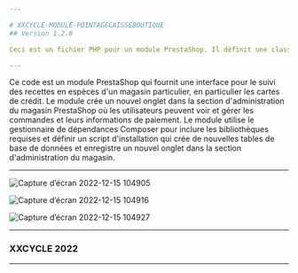 ```yaml
---

# XXCYCLE-MODULE-POINTAGECAISSEBOUTIQUE
## Version 1.2.6

Ceci est un fichier PHP pour un module PrestaShop. Il définit une classe appelée PointageEncaissementBoutique qui étend la classe Module fournie par PrestaShop. Le module ajoute une interface personnalisée dans le back-office d'un magasin PrestaShop qui permet aux commerçants de suivre les paiements, en particulier ceux effectués par carte de crédit. Le module définit plusieurs méthodes, notamment install, uninstall, getContent et postProcess. Les méthodes install et uninstall sont utilisées pour installer et désinstaller le module, respectivement. La méthode getContent est appelée lors de l'accès à la page de configuration du module et renvoie le formulaire qui permet aux utilisateurs de configurer le module. La méthode postProcess est appelée lorsque le formulaire est soumis et qu'elle enregistre les paramètres de configuration.

---
```


Ce code est un module PrestaShop qui fournit une interface pour le suivi des recettes en espèces d'un magasin particulier, en particulier les cartes de crédit. Le module crée un nouvel onglet dans la section d'administration du magasin PrestaShop où les utilisateurs peuvent voir et gérer les commandes et leurs informations de paiement. Le module utilise le gestionnaire de dépendances Composer pour inclure les bibliothèques requises et définir un script d'installation qui crée de nouvelles tables de base de données et enregistre un nouvel onglet dans la section d'administration du magasin.

---

![Capture d’écran 2022-12-15 104905](https://user-images.githubusercontent.com/46538211/207828079-a3677847-2631-454d-be9c-4bb4d8afc84e.png)

![Capture d’écran 2022-12-15 104916](https://user-images.githubusercontent.com/46538211/207828260-d6cbac94-ed21-49d7-98a5-7f097083e5b3.png)

![Capture d’écran 2022-12-15 104927](https://user-images.githubusercontent.com/46538211/207828311-67dc41eb-c507-40b2-871d-b0051c9de6b9.png)

---

### XXCYCLE 2022

---
